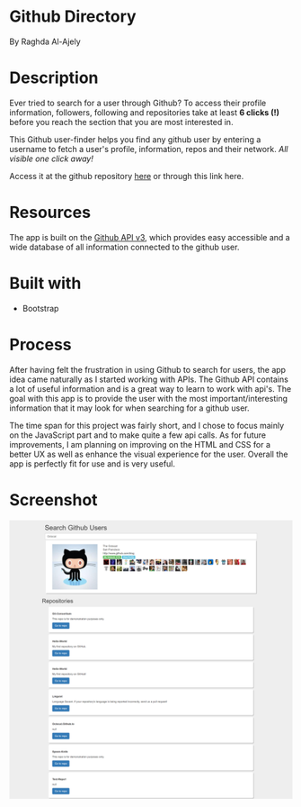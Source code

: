 # Github Directory
By Raghda Al-Ajely

# Description
Ever tried to search for a user through Github? To access their profile information, followers, following and repositories take at least **6 clicks (!)** before you reach the section that you are most interested in. 

This Github user-finder helps you find any github user by entering a username to fetch a user's profile, information, repos and their network. _All visible one click away!_

Access it at the github repository [here](https://github.com/raaghda/githubdirectory) or through this link here.

# Resources
The app is built on the [Github API v3](https://developer.github.com/v3/), which provides easy accessible and a wide database of all information connected to the github user.

# Built with
- Bootstrap

# Process
After having felt the frustration in using Github to search for users, the app idea came naturally as I started working with APIs. The Github API contains a lot of useful information and is a great way to learn to work with api's. The goal with this app is to provide the user with the most important/interesting information that it may look for when searching for a github user. 

The time span for this project was fairly short, and I chose to focus mainly on the JavaScript part and to make quite a few api calls. As for future improvements, I am planning on improving on the HTML and CSS for a better UX as well as enhance the visual experience for the user. Overall the app is perfectly fit for use and is very useful.


# Screenshot
![alt Screenshot](https://github.com/raaghda/githubdirectory/blob/master/screenshot-githubdirectory.png)

